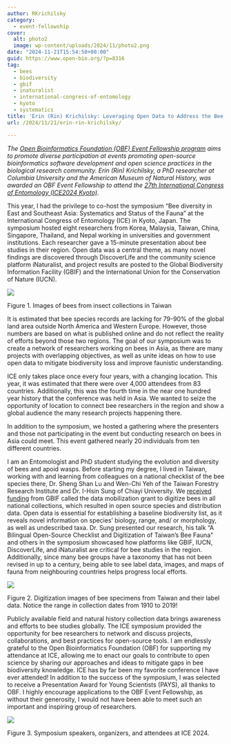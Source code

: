 ```yaml
---
author: RKrichilsky
category:
  - event-fellowship
cover:
  alt: photo2
  image: wp-content/uploads/2024/11/photo2.png
date: "2024-11-21T15:54:50+00:00"
guid: https://www.open-bio.org/?p=8316
tag:
  - bees
  - biodiversity
  - gbif
  - inaturalist
  - international-congress-of-entomology
  - kyoto
  - systematics
title: 'Erin (Rin) Krichilsky: Leveraging Open Data to Address the Bee Biodiversity Crisis'
url: /2024/11/21/erin-rin-krichilsky/

---
```

_The [Open Bioinformatics Foundation (OBF) Event Fellowship program](/travel-awards) aims to promote diverse participation at events promoting open-source bioinformatics software development and open science practices in the biological research community. Erin (Rin) Krichilsky, a PhD researcher at Columbia University and the American Museum of Natural History, was awarded an OBF Event Fellowship to attend the [27th International Congress of Entomology (ICE2024 Kyoto)](https://ice2024.org/)_.

This year, I had the privilege to co-host the symposium “Bee diversity in East and Southeast Asia: Systematics and Status of the Fauna” at the International Congress of Entomology (ICE) in Kyoto, Japan. The symposium hosted eight researchers from Korea, Malaysia, Taiwan, China, Singapore, Thailand, and Nepal working in universities and government institutions. Each researcher gave a 15-minute presentation about bee studies in their region. Open data was a central theme, as many novel findings are discovered through DiscoverLife and the community science platform iNaturalist, and project results are posted to the Global Biodiversity Information Facility (GBIF) and the International Union for the Conservation of Nature (IUCN).

![](wp-content/uploads/2024/11/figure1-1-1024x366.png)

Figure 1. Images of bees from insect collections in Taiwan

It is estimated that bee species records are lacking for 79-90% of the global land area outside North America and Western Europe. However, those numbers are based on what is published online and do not reflect the reality of efforts beyond those two regions. The goal of our symposium was to create a network of researchers working on bees in Asia, as there are many projects with overlapping objectives, as well as unite ideas on how to use open data to mitigate biodiversity loss and improve faunistic understanding.

ICE only takes place once every four years, with a changing location. This year, it was estimated that there were over 4,000 attendees from 83 countries. Additionally, this was the fourth time in the near one hundred year history that the conference was held in Asia. We wanted to seize the opportunity of location to connect bee researchers in the region and show a global audience the many research projects happening there.

In addition to the symposium, we hosted a gathering where the presenters and those not participating in the event but conducting research on bees in Asia could meet. This event gathered nearly 20 individuals from ten different countries.

I am an Entomologist and PhD student studying the evolution and diversity of bees and apoid wasps. Before starting my degree, I lived in Taiwan, working with and learning from colleagues on a national checklist of the bee species there, Dr. Sheng Shan Lu and Wen-Chi Yeh of the Taiwan Forestry Research Institute and Dr. I-Hsin Sung of Chiayi University. We [received funding](https://www.gbif.org/project/BIFA6_033/a-bilingual-open-source-checklist-and-digitization-of-taiwans-bee-fauna) from GBIF called the data mobilization grant to digitize bees in all national collections, which resulted in open source species and distribution data. Open data is essential for establishing a baseline biodiversity list, as it reveals novel information on species’ biology, range, and/ or morphology, as well as undescribed taxa. Dr. Sung presented our research, his talk “A Bilingual Open-Source Checklist and Digitization of Taiwan’s Bee Fauna" and others in the symposium showcased how platforms like GBIF, IUCN, DiscoverLife, and iNaturalist are critical for bee studies in the region. Additionally, since many bee groups have a taxonomy that has not been revised in up to a century, being able to see label data, images, and maps of fauna from neighbouring countries helps progress local efforts.

![](wp-content/uploads/2024/11/Screenshot-2024-11-20-at-1.19.20-PM-1024x789.png)

Figure 2. Digitization images of bee specimens from Taiwan and their label data. Notice the range in collection dates from 1910 to 2019!

Publicly available field and natural history collection data brings awareness and efforts to bee studies globally. The ICE symposium provided the opportunity for bee researchers to network and discuss projects, collaborations, and best practices for open-source tools. I am endlessly grateful to the Open Bioinformatics Foundation (OBF) for supporting my attendance at ICE, allowing me to enact our goals to contribute to open science by sharing our approaches and ideas to mitigate gaps in bee biodiversity knowledge. ICE has by far been my favorite conference I have ever attended! In addition to the success of the symposium, I was selected to receive a Presentation Award for Young Scientists (PAYS), all thanks to OBF. I highly encourage applications to the OBF Event Fellowship, as without their generosity, I would not have been able to meet such an important and inspiring group of researchers.

![](wp-content/uploads/2024/11/figure3-1024x748.png)

Figure 3. Symposium speakers, organizers, and attendees at ICE 2024.
